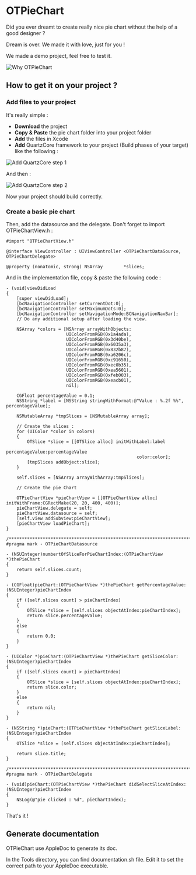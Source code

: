 OTPieChart
==========


Did you ever dreamt to create really nice pie chart without the help of a good designer ?

Dream is over. We made it with love, just for you !

We made a demo project, feel free to test it.

![Why OTPieChart](https://raw.github.com/octo-online/OTPieChart/master/images/why.png)


How to get it on your project ?
---------------------------------

### Add files to your project

It's really simple : 

* __Download__ the project
* __Copy & Paste__ the pie chart folder into your project folder
* __Add__ the files in Xcode
* __Add__ QuartzCore framework to your project (Build phases of your target) like the following :

![Add QuartzCore step 1](https://raw.github.com/octo-online/OTPieChart/master/images/QuartzCore1.png)

And then :

![Add QuartzCore step 2](https://raw.github.com/octo-online/OTPieChart/master/images/QuartzCore2.png)


Now your project should build correctly.


### Create a basic pie chart

Then, add the datasource and the delegate. Don't forget to import OTPieChartView.h :

	#import "OTPieChartView.h" 

	@interface ViewController : UIViewController <OTPieChartDataSource, OTPieChartDelegate>

	@property (nonatomic, strong) NSArray        *slices;


And in the implementation file, copy & paste the following code : 

	- (void)viewDidLoad
	{
		[super viewDidLoad];
		[bcNavigationController setCurrentDot:0];
		[bcNavigationController setMaximumDots:0];
		[bcNavigationController setNavigationMode:BCNavigationNavBar];
		// Do any additional setup after loading the view.
		
		NSArray *colors = [NSArray arrayWithObjects:
						   UIColorFromRGB(0x1a4ada),
						   UIColorFromRGB(0x3d40be),
						   UIColorFromRGB(0x6035a3),
						   UIColorFromRGB(0x832b87),
						   UIColorFromRGB(0xa6206c),
						   UIColorFromRGB(0xc91650),
						   UIColorFromRGB(0xec0b35),
						   UIColorFromRGB(0xea5601),
						   UIColorFromRGB(0xfeb003),
						   UIColorFromRGB(0xeacb01),
						   nil];
	
		CGFloat percentageValue = 0.1;
		NSString *label = [NSString stringWithFormat:@"Value : %.2f %%", percentageValue];
		
		NSMutableArray *tmpSlices = [NSMutableArray array];
		
		// Create the slices :
		for (UIColor *color in colors)
		{
			OTSlice *slice = [[OTSlice alloc] initWithLabel:label
											percentageValue:percentageValue
													  color:color];
			[tmpSlices addObject:slice];
		}
	
		self.slices = [NSArray arrayWithArray:tmpSlices];
		
		// Create the pie Chart
		
		OTPieChartView *pieChartView = [[OTPieChartView alloc] initWithFrame:CGRectMake(20, 20, 400, 400)];
		pieChartView.delegate = self;
		pieChartView.datasource = self;
		[self.view addSubview:pieChartView];
		[pieChartView loadPieChart];
	}

	/**************************************************************************************************/
	#pragma mark - OTPieChartDatasource
	
	- (NSUInteger)numbertOfSliceForPieChartIndex:(OTPieChartView *)thePieChart
	{
		return self.slices.count;
	}
	
	- (CGFloat)pieChart:(OTPieChartView *)thePieChart getPercentageValue:(NSUInteger)pieChartIndex
	{
		if ([self.slices count] > pieChartIndex)
		{
			OTSlice *slice = [self.slices objectAtIndex:pieChartIndex];
			return slice.percentageValue;
		}
		else
		{
			return 0.0;
		}
	}
	
	- (UIColor *)pieChart:(OTPieChartView *)thePieChart getSliceColor:(NSUInteger)pieChartIndex
	{
		if ([self.slices count] > pieChartIndex)
		{
			OTSlice *slice = [self.slices objectAtIndex:pieChartIndex];
			return slice.color;
		}
		else
		{
			return nil;
		}
	}
	
	- (NSString *)pieChart:(OTPieChartView *)thePieChart getSliceLabel:(NSUInteger)pieChartIndex
	{
		OTSlice *slice = [self.slices objectAtIndex:pieChartIndex];
	
		return slice.title;
	}
	
	/**************************************************************************************************/
	#pragma mark - OTPieChartDelegate
	
	- (void)pieChart:(OTPieChartView *)thePieChart didSelectSliceAtIndex:(NSUInteger)pieChartIndex
	{
		NSLog(@"pie clicked : %d", pieChartIndex);
	}



That's it !

Generate documentation
----------------------

OTPieChart use AppleDoc to generate its doc.

In the Tools directory, you can find documentation.sh file.
Edit it to set the correct path to your AppleDoc executable.
